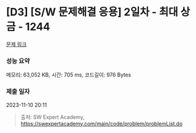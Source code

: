# [D3] [S/W 문제해결 응용] 2일차 - 최대 상금 - 1244 

[문제 링크](https://swexpertacademy.com/main/code/problem/problemDetail.do?contestProbId=AV15Khn6AN0CFAYD) 

### 성능 요약

메모리: 63,052 KB, 시간: 705 ms, 코드길이: 976 Bytes

### 제출 일자

2023-11-10 20:11



> 출처: SW Expert Academy, https://swexpertacademy.com/main/code/problem/problemList.do